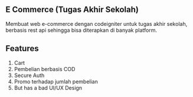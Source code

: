 ## E Commerce (Tugas Akhir Sekolah)
Membuat web e-commerce dengan codeigniter untuk tugas akhir sekolah, berbasis rest api sehingga bisa diterapkan di banyak platform.

## Features
1. Cart<br/>
2. Pembelian berbasis COD<br/>
3. Secure Auth<br/>
4. Promo terhadap jumlah pembelian<br/>
5. But has a bad UI/UX Design<br/>

